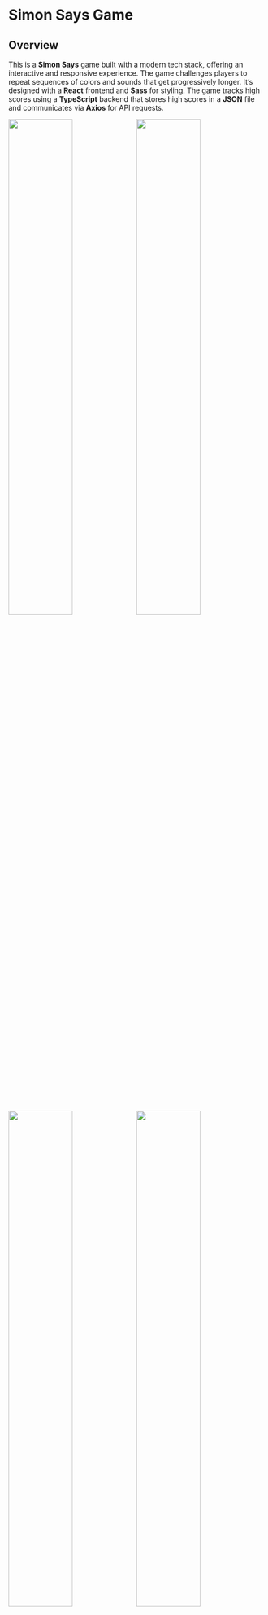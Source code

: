 # Simon Says Game

## Overview
This is a **Simon Says** game built with a modern tech stack, offering an interactive and responsive experience. The game challenges players to repeat sequences of colors and sounds that get progressively longer. It’s designed with a **React** frontend and **Sass** for styling. The game tracks high scores using a **TypeScript** backend that stores high scores in a **JSON** file and communicates via **Axios** for API requests.

<img src="frontend/src/assets/img/readme/mobile1.png" width="50%" style="float: left"/><img src="frontend/src/assets/img/readme/mobile2.png" width="50%" style="float: left;"/>

<img src="frontend/src/assets/img/readme/desktop1.png" width="50%" style="float: left;"/><img src="frontend/src/assets/img/readme/desktop2.png" width="50%" style="float: left;"/>

## Features
- **Interactive Gameplay**: Players repeat color sequences that increase in difficulty with each round.
- **Real-time Feedback**: Colors flash and corresponding sounds play as the player interacts.
- **High Score Tracking**: The game stores and retrieves the highest score from a JSON file using **Axios**.
- **Responsive Design**: The layout adjusts seamlessly to different screen sizes for an optimal experience.
- **React State Management**: The game’s logic, including the sequence, user input, and score, is managed using **React** hooks and state.

## Game Flow
1. **Game Start**:
   - A random sequence of colors flashes on the screen.
   - The player needs to repeat the sequence by clicking the colored buttons in the correct order.

2. **Gameplay**:
   - After each correct round, the sequence increases by one additional step, and the player must follow the entire sequence.
   - If the player clicks the wrong button, the game ends, and their score is recorded.

3. **End Game**:
   - If the player achieves a new high score, it is saved to the backend.

4. **Restart**:
   - The player can restart the game to try to beat their previous score.

## Technologies Used

### Frontend
- **React & Node.js**: Used to build the interactive UI and manage game logic.
- **Sass (SCSS)**: Provides advanced styling features such as variables, nesting, and mixins for a maintainable and responsive design.
- **Axios**: Handles API requests for high score retrieval and submission.

### Backend
- **TypeScript**: The backend server that handles API requests and manages high scores.
- **JSON**: Used to store high scores in a simple, structured format.

## How to Run the Project

Head to the repository on top and clone the project or download the files.

```
git clone https://github.com/MoriaHamami/Simon-Says.git
```

Enter the backend folder and make sure you have node_modules installed. After that we will initiate the server with 'npm start':

```
cd backend
npm i 
npm start
```

You should get a console output that the server is up and running at port 3030.
Enter the frontend folder and repeat the same process.

```
cd ..
cd frontend
npm i 
npm start
```

You should get a console output that the server is up and running at localhost:3000.

That's it! The App should be up, running, and open on the web, enjoy!
